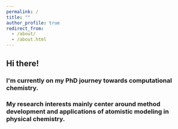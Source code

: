 ```yaml
---
permalink: /
title: ""
author_profile: true
redirect_from: 
  - /about/
  - /about.html
---
```



Hi there!
------


### I'm currently on my PhD journey towards computational chemistry.   

### My research interests mainly center around method development and applications of atomistic modeling in physical chemistry.
